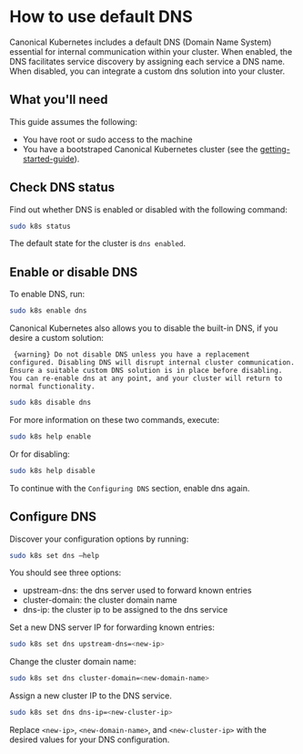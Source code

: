 # How to use default DNS

Canonical Kubernetes includes a default DNS (Domain Name System) essential for internal communication within your cluster. 
When enabled, the DNS facilitates service discovery by assigning each service a DNS name. When disabled, you can integrate a custom dns solution into your cluster.


## What you'll need

This guide assumes the following:

- You have root or sudo access to the machine
- You have a bootstraped Canonical Kubernetes cluster (see the [getting-started-guide]).

## Check DNS status

Find out whether DNS is enabled or disabled with the following command:

```bash
sudo k8s status
```

The default state for the cluster is `dns enabled`.

## Enable or disable DNS
To enable DNS, run:

```bash
sudo k8s enable dns
```
Canonical Kubernetes also allows you to disable the built-in DNS, 
if you desire a custom solution:

``` {warning} Do not disable DNS unless you have a replacement configured. Disabling DNS will disrupt internal cluster communication. Ensure a suitable custom DNS solution is in place before disabling. You can re-enable dns at any point, and your cluster will return to normal functionality.```

```bash
sudo k8s disable dns
```

For more information on these two commands, execute:

```bash
sudo k8s help enable
```

Or for disabling:

```bash
sudo k8s help disable
```
To continue with the `Configuring DNS` section, enable dns again.

## Configure DNS
Discover your configuration options by running:
```bash
sudo k8s set dns –help
```
You should see three options:
- upstream-dns: the dns server used to forward known entries
- cluster-domain: the cluster domain name
- dns-ip: the cluster ip to be assigned to the dns service

Set a new DNS server IP for forwarding known entries:
```bash
sudo k8s set dns upstream-dns=<new-ip>
```
Change the cluster domain name:
```bash
sudo k8s set dns cluster-domain=<new-domain-name>
```
Assign a new cluster IP to the DNS service.
```bash
sudo k8s set dns dns-ip=<new-cluster-ip>
```
Replace `<new-ip>`, `<new-domain-name>`, and `<new-cluster-ip>` with the desired values for your DNS configuration.


<!-- LINKS -->

[getting-started-guide]: ../../../tutorial/getting-started

